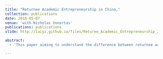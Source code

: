 ```yaml
---
title: "Returnee Academic Entrepreneurship in China,"
collection: publications
date: 2018-05-07
venue: 'with Nicholas Vonortas'
publications: publications
slide: http://laiyz.github.io/files/Returee_Academic_Entrepreneurship_20181110.pdf

abstract:
  - 'This paper aiming to understand the difference between returnee academics and non-returnee academics in terms of their innovation and entrepreneurial activities. Utilizing a panel data covering from 2007 to 2017 of 507 computer science faculties from 42 research-intensive universities in China, this study provides initial clues on how foreign educational backgrounds affect academics’ entrepreneurial activities. This study finds that academics with foreign educational background are more likely to involve into entrepreneurship, and returnee academics with a Ph.D. overseas are more likely to involve into entrepreneurship than returnee academics with only Postdoc experience overseas.'

---
```

